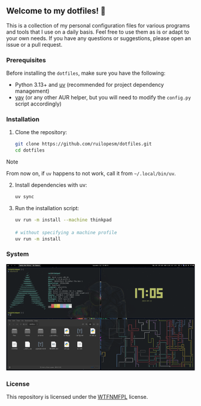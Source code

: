 ## Welcome to my dotfiles! 🐧

This is a collection of my personal configuration files for various programs and tools that I use on a daily basis. Feel free to use them as is or adapt to your own needs. If you have any questions or suggestions, please open an issue or a pull request.

### Prerequisites

Before installing the `dotfiles`, make sure you have the following:

+ Python 3.13+ and [uv](https://docs.astral.sh/uv/) (recommended for project dependency management)
+ [yay](https://github.com/Jguer/yay) (or any other AUR helper, but you will need to modify the `config.py` script accordingly)

### Installation

1. Clone the repository:

   ```bash
   git clone https://github.com/ruilopesm/dotfiles.git
   cd dotfiles
   ```

> [!NOTE]
> From now on, if `uv` happens to not work, call it from `~/.local/bin/uv`.

2. Install dependencies with uv:

   ```bash
   uv sync
   ```

3. Run the installation script:

   ```bash
   uv run -m install --machine thinkpad
    
   # without specifying a machine profile
   uv run -m install
   ```

### System

![2025-09-22](.github/assets/2025-09-22.png)

### License

This repository is licensed under the [WTFNMFPL](LICENSE) license.
